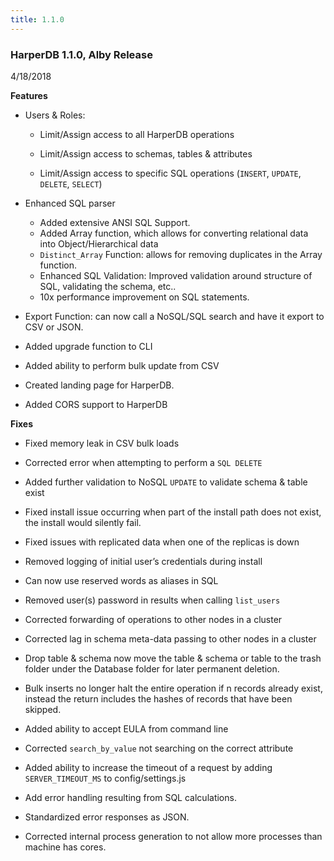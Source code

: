 ```yaml
---
title: 1.1.0
---
```


### HarperDB 1.1.0, Alby Release

4/18/2018

**Features**

- Users & Roles:
  - Limit/Assign access to all HarperDB operations

  - Limit/Assign access to schemas, tables & attributes

  - Limit/Assign access to specific SQL operations (`INSERT`, `UPDATE`, `DELETE`, `SELECT`)

- Enhanced SQL parser
  - Added extensive ANSI SQL Support.
  - Added Array function, which allows for converting relational data into Object/Hierarchical data
  - `Distinct_Array` Function: allows for removing duplicates in the Array function.
  - Enhanced SQL Validation: Improved validation around structure of SQL, validating the schema, etc..
  - 10x performance improvement on SQL statements.

- Export Function: can now call a NoSQL/SQL search and have it export to CSV or JSON.

- Added upgrade function to CLI

- Added ability to perform bulk update from CSV

- Created landing page for HarperDB.

- Added CORS support to HarperDB

**Fixes**

- Fixed memory leak in CSV bulk loads

- Corrected error when attempting to perform a `SQL DELETE`

- Added further validation to NoSQL `UPDATE` to validate schema & table exist

- Fixed install issue occurring when part of the install path does not exist, the install would silently fail.

- Fixed issues with replicated data when one of the replicas is down

- Removed logging of initial user’s credentials during install

- Can now use reserved words as aliases in SQL

- Removed user(s) password in results when calling `list_users`

- Corrected forwarding of operations to other nodes in a cluster

- Corrected lag in schema meta-data passing to other nodes in a cluster

- Drop table & schema now move the table & schema or table to the trash folder under the Database folder for later permanent deletion.

- Bulk inserts no longer halt the entire operation if n records already exist, instead the return includes the hashes of records that have been skipped.

- Added ability to accept EULA from command line

- Corrected `search_by_value` not searching on the correct attribute

- Added ability to increase the timeout of a request by adding `SERVER_TIMEOUT_MS` to config/settings.js

- Add error handling resulting from SQL calculations.

- Standardized error responses as JSON.

- Corrected internal process generation to not allow more processes than machine has cores.
